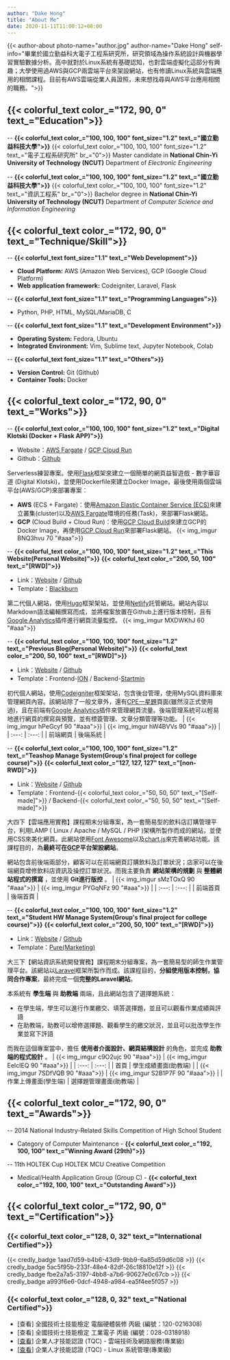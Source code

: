 ```yaml
---
author: "Dake Hong"
title: "About Me"
date: 2020-11-11T11:00:12+08:00
---
```

{{< author-about photo-name="author.jpg" author-name="Dake Hong" self-info="畢業於國立勤益科大電子工程系研究所，研究領域為操作系統設計與機器學習實驗數據分析。高中就對於Linux系統有基礎認知，也對雲端虛擬化這部分有興趣；大學使用過AWS與GCP兩雲端平台來架設網站，也有修讀Linux系統與雲端應用的相關課程。目前有AWS雲端從業人員證照，未來想找尋與AWS平台應用相關的職務。">}}

## {{< colorful_text color_="172, 90, 0" text_="Education">}}
-- **{{< colorful_text color_="100, 100, 100" font_size="1.2" text_="國立勤益科技大學">}}**
{{< colorful_text color_="100, 100, 100" font_size="1.2" text_="電子工程系研究所" br_="0">}}
Master candidate in **National Chin-Yi University of Technology (NCUT)** Department of _Electronic Engineering_

-- **{{< colorful_text color_="100, 100, 100" font_size="1.2" text_="國立勤益科技大學">}}**
{{< colorful_text color_="100, 100, 100" font_size="1.2" text_="資訊工程系" br_="0">}}
Bachelor degree in **National Chin-Yi University of Technology (NCUT)** Department of _Computer Science and Information Engineering_


## {{< colorful_text color_="172, 90, 0" text_="Technique/Skill">}}
-- **{{< colorful_text font_size="1.1" text_="Web Development">}}**
 - **Cloud Platform:** AWS (Amazon Web Services), GCP (Google Cloud Platform)
 - **Web application framework:** Codeigniter, Laravel, Flask

-- **{{< colorful_text font_size="1.1" text_="Programming Languages">}}**
 - Python, PHP, HTML, MySQL/MariaDB, C

-- **{{< colorful_text font_size="1.1" text_="Development Environment">}}**
 - **Operating System:** Fedora, Ubuntu
 - **Integrated Environment:** Vim, Sublime text, Jupyter Notebook, Colab

-- **{{< colorful_text font_size="1.1" text_="Others">}}**
 - **Version Control:** Git (Github)
 - **Container Tools:** Docker

## {{< colorful_text color_="172, 90, 0" text_="Works">}}
-- **{{< colorful_text color_="100, 100, 100" font_size="1.2" text_="Digital Klotski (Docker + Flask APP)">}}**
 - Website：[AWS Fargate](http://3.19.59.200:5000) / [GCP Cloud Run](https://klotski-app-z6dnupszra-de.a.run.app)
 - Github：[Github](https://github.com/dakeouo/proj-klotski-app)

Serverless練習專案。使用[Flask](https://flask.palletsprojects.com/en/2.0.x/)框架來建立一個簡單的網頁益智遊戲 - 數字華容道 (Digital Klotski)，並使用Dockerfile來建立Docker Image，最後使用兩個雲端平台(AWS/GCP)來部署專案：
 * __AWS__ (ECS + Fargate)：使用[Amazon Elastic Container Service (ECS)](https://aws.amazon.com/tw/ecs/)來建立叢集(cluster)以及[AWS Fargate](https://aws.amazon.com/tw/fargate/)環境的任務(Task)，來部署Flask網站。
 * __GCP__ (Cloud Build + Cloud Run)：使用[GCP Cloud Build](https://cloud.google.com/cloud_build)來建立GCP的Docker Image，再使用[GCP Cloud Run](https://cloud.google.com/cloud_run)來部署Flask網站。
{{< img_imgur BNQ3hvu 70 "#aaa">}}

-- **{{< colorful_text color_="100, 100, 100" font_size="1.2" text_="This Website(Personal Website)">}}** **{{< colorful_text color_="200, 50, 100" text_="[RWD]">}}**
 - Link：[Website](https://terahake.in) / [Github](https://github.com/dakeouo/website-with-hugo)
 - Template：[Blackburn](https://github.com/yoshiharuyamashita/blackburn/)

第二代個人網站，使用[Hugo](https://gohugo.io/)框架架站，並使用[Netlify](https://www.netlify.com/)託管網站。網站內容以Markdown語法編輯撰寫而成，並將檔案放置在Github上進行版本控制，且有[Google Analytics](https://analytics.google.com)插件進行網頁流量監控。
{{< img_imgur MXDWKhJ 60 "#aaa">}}

-- **{{< colorful_text color_="100, 100, 100" font_size="1.2" text_="Previous Blog(Personal Website)">}}** **{{< colorful_text color_="200, 50, 100" text_="[RWD]">}}**
 - Link：[Website](https://dake.work/ciblog/) / [Github](https://github.com/dakeouo/CI_Blogger)
 - Template：Frontend-[ION](https://www.themezy.com/free-website-templates/84-classic-ion-free-responsive-template) / Backend-[Startmin](https://github.com/secondtruth/startmin)

初代個人網站，使用[Codeigniter](https://codeigniter.org.tw/)框架架站，包含後台管理，使用MySQL資料庫來管理網頁內容。該網站除了一般文章外，還有[CPE一星題](https://cpe.cse.nsysu.edu.tw/environment.php#starList)頁面(雖然沒正式使用過)，且在前端有[Google Analytics](https://analytics.google.com)插件來管理網頁流量。後端管理系統可以輕易地進行網頁的撰寫與預覽，並有標簽管理、文章分類管理等功能。
| {{< img_imgur hPeGcyf 90 "#aaa">}} | {{< img_imgur hW4BVVs 90 "#aaa">}} |
| :---: | :---: |
| 前端網頁 | 後端系統 |

-- **{{< colorful_text color_="100, 100, 100" font_size="1.2" text_="Teashop Manage System(Group's final project for college course)">}}** **{{< colorful_text color_="127, 127, 127" text_="[non-RWD]">}}**
 - Link：[Website](https://dake.work/webproj2019/) / [Github](https://github.com/dakeouo/NCUT_CloudProj)
 - Template：Frontend-{{< colorful_text color_="50, 50, 50" text_="[Self-made]">}} / Backend-{{< colorful_text color_="50, 50, 50" text_="[Self-made]">}}

大四下【雲端應用實務】課程期末分組專案，為一套簡易型的飲料店訂購管理平台，利用LAMP ( Linux / Apache / MySQL / PHP )架構所製作而成的網站，並使用CSS來美化網頁。此網站使用[Font Awesome](https://fontawesome.com/)以及[chart.js](https://www.chartjs.org/)來完善網站功能。該課程目的，為**最終可在[GCP](https://cloud.google.com/gcp)平台架設網站**。

網站包含前後端兩部分，顧客可以在前端網頁訂購飲料及訂單狀況；店家可以在後端網頁增修飲料店資訊及操控訂單狀況。而我主要負責 __網站架構的規劃__ 與 __整體網站程式的撰寫__ ，並使用 __Git進行版控__ 。
| {{< img_imgur sMzTOxQ 90 "#aaa">}} | {{< img_imgur PYGqNFz 90 "#aaa">}} |
| :---: | :---: |
| 前端首頁 | 後端首頁 |

-- **{{< colorful_text color_="100, 100, 100" font_size="1.2" text_="Student HW Manage System(Group's final project for college course)">}}** **{{< colorful_text color_="200, 50, 100" text_="[RWD]">}}**
 - Link：[Website](https://dake.work/laraweb2019/) / [Github](https://github.com/dakeouo/NCUT_LaraProj)
 - Template：[Pure(Marketing)](https://github.com/pure-css/pure/tree/master/site/static/layouts/marketing)

大三下【網站資訊系統開發實務】課程期末分組專案，為一套簡易型的師生作業管理平台。該網站以[Laravel](https://laravel.com/)框架所製作而成。該課程目的，**分組使用版本控制，協同合作專案**，最終完成一個**完整的Laravel網站**。

本系統有 __學生端__ 與 __助教端__ 兩端，且此網站包含了選擇題系統：
- 在學生端，學生可以進行作業繳交、填答選擇題，並且可以觀看作業成績與評語
- 在助教端，助教可以增修選擇題、觀看學生的繳交狀況，並且可以批改學生作業並寫下評語

而我在這個專案當中，擔任 __使用者介面設計、網頁結構設計__ 的角色，並完成 __助教端的程式設計__ 。
| {{< img_imgur c9O2ujc 90 "#aaa">}} | {{< img_imgur EeIcIEQ 90 "#aaa">}} |
| :---: | :---: |
| 首頁 | 學生成績畫面(助教端) |
| {{< img_imgur 7SDfVQB 90 "#aaa">}} | {{< img_imgur S2B1P7F 90 "#aaa">}} |
| 作業上傳畫面(學生端) | 選擇題管理畫面(助教端) |

## {{< colorful_text color_="172, 90, 0" text_="Awards">}}
-- 2014 National Industry-Related Skills Competition of High School Student
 - Category of Computer Maintenance - **{{< colorful_text color_="192, 100, 100" text_="Winning Award (29th)">}}**

-- 11th HOLTEK Cup HOLTEK MCU Creative Competition 
 - Medical/Health Application Group (Group C) - **{{< colorful_text color_="192, 100, 100" text_="Outstanding Award">}}**

## {{< colorful_text color_="172, 90, 0" text_="Certification">}}
### {{< colorful_text color_="128, 0, 32" text_="International Certified">}}
{{< credly_badge 1aad7d59-b4b6-43d9-9bb9-6a85d59d6c08 >}}
{{< credly_badge 5ac5f95b-233f-48e4-82df-26c18810e12f >}}
{{< credly_badge fbe2a7a5-3197-4bb8-a7b6-90627e0c67cb >}}
{{< credly_badge a993f6e6-0dcf-4948-a984-ea5f4ee5f057 >}}

### {{< colorful_text color_="128, 0, 32" text_="National Certified">}}
- [查看] 全國技術士技能檢定 電腦硬體裝修 丙級 (編號：120-0216308)
- [查看] 全國技術士技能檢定 工業電子 丙級 (編號：028-0318918)
- [[查看](https://i.imgur.com/9SeaOKK.jpg)] 企業人才技能認證 (TQC) - 雲端技術及網路服務(專業級)
- [[查看](https://i.imgur.com/w8Vkqb8.jpg)] 企業人才技能認證 (TQC) - Linux 系統管理(專業級)

